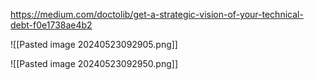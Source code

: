 https://medium.com/doctolib/get-a-strategic-vision-of-your-technical-debt-f0e1738ae4b2

![[Pasted image 20240523092905.png]]

![[Pasted image 20240523092950.png]]